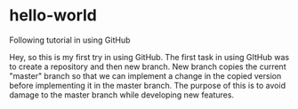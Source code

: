 # hello-world
Following tutorial in using GitHub

Hey, so this is my first try in using GitHub. 
The first task in using GItHub was to create a repository and then new branch. New branch copies the current "master" branch so that we can implement a change in the copied version before implementing it in the master branch. The purpose of this is to avoid damage to the master branch while developing new features.
